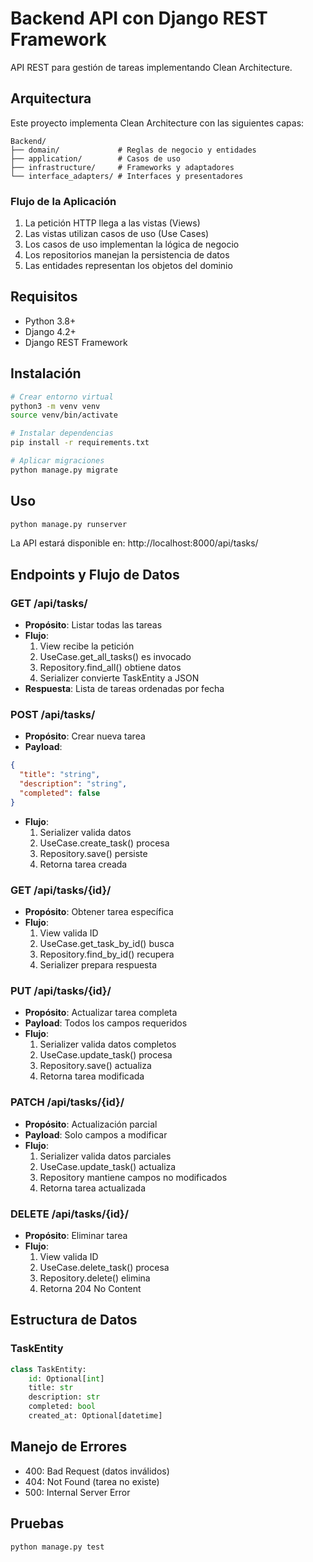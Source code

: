 # Backend API con Django REST Framework

API REST para gestión de tareas implementando Clean Architecture.

## Arquitectura

Este proyecto implementa Clean Architecture con las siguientes capas:

```
Backend/
├── domain/             # Reglas de negocio y entidades
├── application/        # Casos de uso
├── infrastructure/     # Frameworks y adaptadores
└── interface_adapters/ # Interfaces y presentadores
```

### Flujo de la Aplicación

1. La petición HTTP llega a las vistas (Views)
2. Las vistas utilizan casos de uso (Use Cases)
3. Los casos de uso implementan la lógica de negocio
4. Los repositorios manejan la persistencia de datos
5. Las entidades representan los objetos del dominio

## Requisitos

- Python 3.8+
- Django 4.2+
- Django REST Framework

## Instalación

```bash
# Crear entorno virtual
python3 -m venv venv
source venv/bin/activate

# Instalar dependencias
pip install -r requirements.txt

# Aplicar migraciones
python manage.py migrate
```

## Uso

```bash
python manage.py runserver
```

La API estará disponible en: http://localhost:8000/api/tasks/

## Endpoints y Flujo de Datos

### GET /api/tasks/

- **Propósito**: Listar todas las tareas
- **Flujo**:
  1. View recibe la petición
  2. UseCase.get_all_tasks() es invocado
  3. Repository.find_all() obtiene datos
  4. Serializer convierte TaskEntity a JSON
- **Respuesta**: Lista de tareas ordenadas por fecha

### POST /api/tasks/

- **Propósito**: Crear nueva tarea
- **Payload**:

```json
{
  "title": "string",
  "description": "string",
  "completed": false
}
```

- **Flujo**:
  1. Serializer valida datos
  2. UseCase.create_task() procesa
  3. Repository.save() persiste
  4. Retorna tarea creada

### GET /api/tasks/{id}/

- **Propósito**: Obtener tarea específica
- **Flujo**:
  1. View valida ID
  2. UseCase.get_task_by_id() busca
  3. Repository.find_by_id() recupera
  4. Serializer prepara respuesta

### PUT /api/tasks/{id}/

- **Propósito**: Actualizar tarea completa
- **Payload**: Todos los campos requeridos
- **Flujo**:
  1. Serializer valida datos completos
  2. UseCase.update_task() procesa
  3. Repository.save() actualiza
  4. Retorna tarea modificada

### PATCH /api/tasks/{id}/

- **Propósito**: Actualización parcial
- **Payload**: Solo campos a modificar
- **Flujo**:
  1. Serializer valida datos parciales
  2. UseCase.update_task() actualiza
  3. Repository mantiene campos no modificados
  4. Retorna tarea actualizada

### DELETE /api/tasks/{id}/

- **Propósito**: Eliminar tarea
- **Flujo**:
  1. View valida ID
  2. UseCase.delete_task() procesa
  3. Repository.delete() elimina
  4. Retorna 204 No Content

## Estructura de Datos

### TaskEntity

```python
class TaskEntity:
    id: Optional[int]
    title: str
    description: str
    completed: bool
    created_at: Optional[datetime]
```

## Manejo de Errores

- 400: Bad Request (datos inválidos)
- 404: Not Found (tarea no existe)
- 500: Internal Server Error

## Pruebas

```bash
python manage.py test
```
